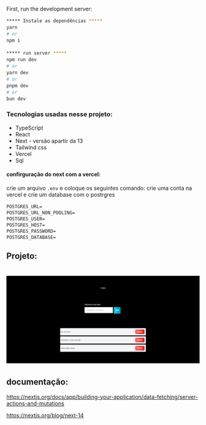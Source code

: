First, run the development server:

```bash
***** Instale as dependências *****
yarn
# or
npm i

***** run server *****
npm run dev
# or
yarn dev
# or
pnpm dev
# or
bun dev
```

### Tecnologias usadas nesse projeto:

- TypeScript
- React
- Next - versão apartir da 13
- Tailwind css
- Vercel
- Sql

#### confirguração do next com a vercel:

crie um arquivo `.env` e coloque os seguintes comando:
crie uma conta na vercel e crie um database com o postrgres

```
POSTGRES_URL=
POSTGRES_URL_NON_POOLING=
POSTGRES_USER=
POSTGRES_HOST=
POSTGRES_PASSWORD=
POSTGRES_DATABASE=
```

## Projeto:

<h1 align="center">
  <img alt="crud" title="#crud" src="img/projeto.png" />
</h1>

## documentação:

https://nextjs.org/docs/app/building-your-application/data-fetching/server-actions-and-mutations

https://nextjs.org/blog/next-14
